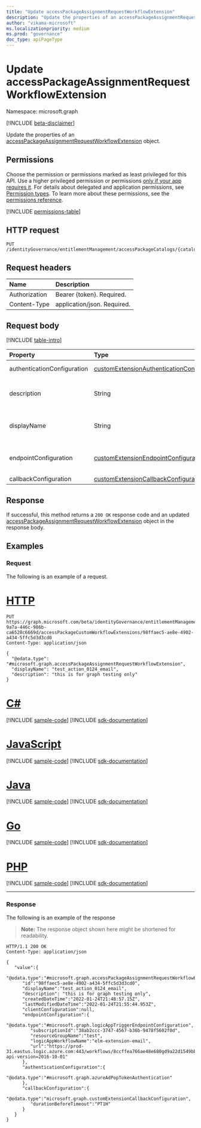 ```yaml
---
title: "Update accessPackageAssignmentRequestWorkflowExtension"
description: "Update the properties of an accessPackageAssignmentRequestWorkflowExtension object."
author: "vikama-microsoft"
ms.localizationpriority: medium
ms.prod: "governance"
doc_type: apiPageType
---
```


# Update accessPackageAssignmentRequestWorkflowExtension
Namespace: microsoft.graph

[!INCLUDE [beta-disclaimer](../../includes/beta-disclaimer.md)]

Update the properties of an [accessPackageAssignmentRequestWorkflowExtension](../resources/accesspackageassignmentrequestworkflowextension.md) object.

## Permissions
Choose the permission or permissions marked as least privileged for this API. Use a higher privileged permission or permissions [only if your app requires it](/graph/permissions-overview#best-practices-for-using-microsoft-graph-permissions). For details about delegated and application permissions, see [Permission types](/graph/permissions-overview#permission-types). To learn more about these permissions, see the [permissions reference](/graph/permissions-reference).

<!-- { "blockType": "permissions", "name": "accesspackageassignmentrequestworkflowextension_update" } -->
[!INCLUDE [permissions-table](../includes/permissions/accesspackageassignmentrequestworkflowextension-update-permissions.md)]

## HTTP request

<!-- {
  "blockType": "ignored"
}
-->
``` http
PUT /identityGovernance/entitlementManagement/accessPackageCatalogs/{catalogId}/customAccessPackageWorkflowExtensions/{customAccessPackageWorkflowExtensionId}
```

## Request headers
|Name|Description|
|:---|:---|
|Authorization|Bearer {token}. Required.|
|Content-Type|application/json. Required.|

## Request body
[!INCLUDE [table-intro](../../includes/update-property-table-intro.md)]


|Property|Type|Description|
|:---|:---|:---|
|authenticationConfiguration|[customExtensionAuthenticationConfiguration](../resources/customextensionauthenticationconfiguration.md)|Authentication type. Inherited from [customCalloutExtension](../resources/customcalloutextension.md). Optional.|
|description|String|Description for the accessPackageCustomWorkflowExtension object. Inherited from [customCalloutExtension](../resources/customcalloutextension.md). Optional.|
|displayName|String|Display name for the accessPackageCustomWorkflowExtension. Inherited from [customCalloutExtension](../resources/customcalloutextension.md). Optional.|
|endpointConfiguration|[customExtensionEndpointConfiguration](../resources/customextensionendpointconfiguration.md)|The type and details for configuring the endpoint to call the logic app's workflow. Inherited from [customCalloutExtension](../resources/customcalloutextension.md). Optional.|
|callbackConfiguration|[customExtensionCallbackConfiguration](../resources/customextensioncallbackconfiguration.md)|The timeout duration for callback. Optional.|



## Response

If successful, this method returns a `200 OK` response code and an updated [accessPackageAssignmentRequestWorkflowExtension](../resources/accesspackageassignmentrequestworkflowextension.md) object in the response body.

## Examples

### Request
The following is an example of a request.
# [HTTP](#tab/http)
<!-- {
  "blockType": "request",
  "name": "update_accesspackageassignmentrequestworkflowextension"
}
-->
``` http
PUT https://graph.microsoft.com/beta/identityGovernance/entitlementManagement/accessPackageCatalogs/32efb28c-9a7a-446c-986b-ca6528c6669d/accessPackageCustomWorkflowExtensions/98ffaec5-ae8e-4902-a434-5ffc5d3d3cd0
Content-Type: application/json

{
  "@odata.type": "#microsoft.graph.accessPackageAssignmentRequestWorkflowExtension",
  "displayName": "test_action_0124_email",
  "description": "this is for graph testing only"
}
```

# [C#](#tab/csharp)
[!INCLUDE [sample-code](../includes/snippets/csharp/update-accesspackageassignmentrequestworkflowextension-csharp-snippets.md)]
[!INCLUDE [sdk-documentation](../includes/snippets/snippets-sdk-documentation-link.md)]

# [JavaScript](#tab/javascript)
[!INCLUDE [sample-code](../includes/snippets/javascript/update-accesspackageassignmentrequestworkflowextension-javascript-snippets.md)]
[!INCLUDE [sdk-documentation](../includes/snippets/snippets-sdk-documentation-link.md)]

# [Java](#tab/java)
[!INCLUDE [sample-code](../includes/snippets/java/update-accesspackageassignmentrequestworkflowextension-java-snippets.md)]
[!INCLUDE [sdk-documentation](../includes/snippets/snippets-sdk-documentation-link.md)]

# [Go](#tab/go)
[!INCLUDE [sample-code](../includes/snippets/go/update-accesspackageassignmentrequestworkflowextension-go-snippets.md)]
[!INCLUDE [sdk-documentation](../includes/snippets/snippets-sdk-documentation-link.md)]

# [PHP](#tab/php)
[!INCLUDE [sample-code](../includes/snippets/php/update-accesspackageassignmentrequestworkflowextension-php-snippets.md)]
[!INCLUDE [sdk-documentation](../includes/snippets/snippets-sdk-documentation-link.md)]

---

### Response
The following is an example of the response
>**Note:** The response object shown here might be shortened for readability.
<!-- {
  "blockType": "response",
  "truncated": true,
  "@odata.type": "microsoft.graph.accessPackageAssignmentRequestWorkflowExtension"
}
-->
``` http
HTTP/1.1 200 OK
Content-Type: application/json

{
   "value":{
      "@odata.type":"#microsoft.graph.accessPackageAssignmentRequestWorkflowExtension",
      "id":"98ffaec5-ae8e-4902-a434-5ffc5d3d3cd0",
      "displayName":"test_action_0124_email",
      "description": "this is for graph testing only",
      "createdDateTime":"2022-01-24T21:48:57.15Z",
      "lastModifiedDateTime":"2022-01-24T21:55:44.953Z",
      "clientConfiguration":null,
      "endpointConfiguration":{
         "@odata.type":"#microsoft.graph.logicAppTriggerEndpointConfiguration",
         "subscriptionId":"38ab2ccc-3747-4567-b36b-9478f5602f0d",
         "resourceGroupName":"test",
         "logicAppWorkflowName":"elm-extension-email",
         "url":"https://prod-31.eastus.logic.azure.com:443/workflows/8ccffea766ae48e680gd9a22d1549bbc/triggers/manual/paths/invoke?api-version=2016-10-01"
      },
      "authenticationConfiguration":{
         "@odata.type":"#microsoft.graph.azureAdPopTokenAuthentication"
      },
      "callbackConfiguration":{
         "@odata.type":"microsoft.graph.customExtensionCallbackConfiguration",
         "durationBeforeTimeout":"PT1H"
      }
   }
}
```

